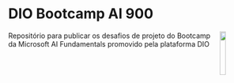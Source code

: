 # DIO Bootcamp AI 900
<img src="https://github.com/Salgado2004/DIO-Bootcamp-AI-900/assets/53799801/f79f750c-f1ab-4be8-a58f-421dc33c3a6f" width="15%" align="right">
Repositório para publicar os desafios de projeto do Bootcamp da Microsoft AI Fundamentals promovido pela plataforma DIO
